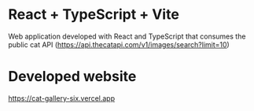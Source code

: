 # React + TypeScript + Vite

Web application developed with React and TypeScript that consumes the public cat API
(https://api.thecatapi.com/v1/images/search?limit=10)

# Developed website

https://cat-gallery-six.vercel.app

